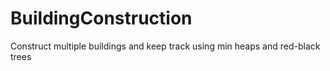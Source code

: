 # BuildingConstruction
Construct multiple buildings and keep track using min heaps and red-black trees
